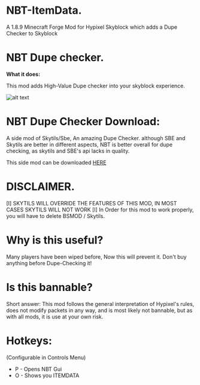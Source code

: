 # NBT-ItemData.
A 1.8.9 Minecraft Forge Mod for Hypixel Skyblock which adds a Dupe Checker to Skyblock

# NBT Dupe checker.
**What it does:**

This mod adds High-Value Dupe checker into your skyblock experience.

![alt text](https://user-images.githubusercontent.com/87954549/161400582-dc79f4cc-b46c-46f6-9e94-21bae374eb03.png)

# NBT Dupe Checker Download:
A side mod of Skytils/Sbe, An amazing Dupe Checker. although SBE and Skytils are better in different aspects, NBT is better overall for dupe checking, as skytils and SBE's api lacks in quality.

This side mod can be downloaded [HERE](https://cdn.discordapp.com/attachments/967957789257392228/968326469770182706/NBT-v1.3.2-pre3.jar)

# DISCLAIMER.
[I] SKYTILS WILL OVERRIDE THE FEATURES OF THIS MOD, IN MOST CASES SKYTILS WILL NOT WORK [I] In Order for this mod to work properly, you will have to delete BSMOD / Skytils.

# Why is this useful?
Many players have been wiped before, Now this will prevent it. Don't buy anything before Dupe-Checking it!

# Is this bannable?
Short answer: This mod follows the general interpretation of Hypixel's rules, does not modify packets in any way, and is most likely not bannable, but as with all mods, it is use at your own risk.

# Hotkeys:
(Configurable in Controls Menu)

 - P - Opens NBT Gui 
 - O - Shows you ITEMDATA
